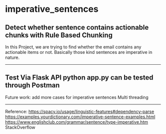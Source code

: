 # imperative_sentences
Detect whether sentence contains actionable chunks with Rule Based Chunking
---------------------------------------------------------------------------

In this Project, we are trying to find whether the email contains any actionable items or not.
Basically those kind sentences are imperative in nature.

---------------------------------------------------------------------------
Test Via Flask API
python app.py can be tested through Postman
---------------------------------------------------------------------------
Future work:
add more cases for imperative sentences
Multi threading

---------------------------------------------------------------------------

Reference:
https://spacy.io/usage/linguistic-features#dependency-parse
https://examples.yourdictionary.com/imperative-sentence-examples.html
https://www.englishclub.com/grammar/sentence/type-imperative.htm
StackOverflow